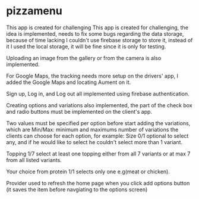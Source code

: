 # pizzamenu
This app is created for challenging This app is created for challenging, the idea is implemented, needs to fix some bugs regarding the data storage, because of time lacking I couldn't use firebase storage to store it, instead of it I used the local storage, it will be fine since it is only for testing.

Uploading an image from the gallery or from the camera is also implemented.

For Google Maps, the tracking needs more setup on the drivers' app, I added the Google Maps and locating Aument on it.

Sign up, Log in, and Log out all implemented using firebase authentication.

Creating options and variations also implemented, the part of the check box and radio buttons must be implemented on the client's app.

Two values must be specified per option before start adding the variations, which are Min/Max: minimum and maximums number of variations the clients can choose for each option, for example: Size 0/1 optional to select any, and if he would like to select he couldn't select more than 1 variant.

Topping 1/7 select at least one topping either from all 7 variants or at max 7 from all listed variants.

Your choice from protein 1/1 selects only one e.g(meat or chicken).

Provider used to refresh the home page when you click add options button (it saves the item before navgiating to the options screen)


